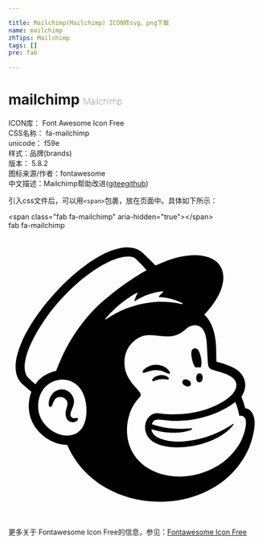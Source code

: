 ```yaml
---

title: Mailchimp(Mailchimp) ICON转svg、png下载
name: mailchimp
zhTips: Mailchimp
tags: []
pre: fab

---
```


# mailchimp  <small style="font-size: 60%;font-weight: 100">Mailchimp</small>


<div class="detail-page">
<p>
<span>
ICON库：
<span class="badge-secondary badge">Font Awesome Icon Free</span> 
</span>
<br/>
<span>
CSS名称：
<span class="badge-secondary badge">fa-mailchimp</span> 
</span>
<br/>
<span>
unicode：
<span class="badge-secondary badge">f59e</span> 
<copy-btn content='f59e' btn-title=""></copy-btn>
<copy-btn :content='String.fromCodePoint(parseInt("f59e", 16))' btn-title="复制U"></copy-btn>
</span><br/><span>样式：<span class="badge-light badge">品牌(brands)</span></span>
<br/>
<span>
版本：
<span class="badge-secondary badge">5.8.2</span> 
</span>
<br/>
<span>图标来源/作者：<span class="badge-light badge">fontawesome</span></span> 
<br/>
<span class="zh-detail">中文描述：<span class="badge-primary badge">Mailchimp</span><span class="help-link"><span>帮助改进</span>(<a href="https://gitee.com/liuwave/icon-helper/edit/master/json/fontawesome/brands/mailchimp.json" target="_blank" rel="noopener noreferrer">gitee</a><a href="https://github.com/liuwave/icon-helper/edit/master/json/fontawesome/brands/mailchimp.json" target="_blank" rel="noopener noreferrer">github</a></span>)</span><br/>
</p>
</div>
<div class="alert alert-dark">
  <i class="fab fa-mailchimp fa-xs"></i>
  <i class="fab fa-mailchimp fa-sm"></i>
  <i class="fab fa-mailchimp fa-lg"></i>
  <i class="fab fa-mailchimp fa-2x"></i>
  <i class="fab fa-mailchimp fa-3x"></i>
  <i class="fab fa-mailchimp fa-5x"></i>
  <i class="fab fa-mailchimp fa-7x"></i>
</div>
<div>
  <p>引入css文件后，可以用<code>&lt;span&gt;</code>包裹，放在页面中。具体如下所示：    
  </p>
  <div class="alert alert-primary" style="font-size: 14px">
    &lt;span class="fab fa-mailchimp" aria-hidden="true"&gt;&lt;/span&gt;
    <copy-btn content='<span class="fab fa-mailchimp" aria-hidden="true"></span>'></copy-btn>
  </div>
  <div class="alert alert-secondary">
    <i class="fab fa-mailchimp"
    style="font-size: 24px"
    aria-hidden="true"></i> fab fa-mailchimp
    <copy-btn content="fab fa-mailchimp" btn-title="复制图标名称"></copy-btn>
  </div>
</div>
<div id="svg" class="svg-wrap">
<svg xmlns="http://www.w3.org/2000/svg" viewBox="0 0 448 512"><path d="M330.61 243.52a36.15 36.15 0 0 1 9.3 0c1.66-3.83 1.95-10.43.45-17.61-2.23-10.67-5.25-17.14-11.48-16.13s-6.47 8.74-4.24 19.42c1.26 6 3.49 11.14 6 14.32zM277.05 252c4.47 2 7.2 3.26 8.28 2.13 1.89-1.94-3.48-9.39-12.12-13.09a31.44 31.44 0 0 0-30.61 3.68c-3 2.18-5.81 5.22-5.41 7.06.85 3.74 10-2.71 22.6-3.48 7-.44 12.8 1.75 17.26 3.71zm-9 5.13c-9.07 1.42-15 6.53-13.47 10.1.9.34 1.17.81 5.21-.81a37 37 0 0 1 18.72-1.95c2.92.34 4.31.52 4.94-.49 1.46-2.22-5.71-8-15.39-6.85zm54.17 17.1c3.38-6.87-10.9-13.93-14.3-7s10.92 13.88 14.32 6.97zm15.66-20.47c-7.66-.13-7.95 15.8-.26 15.93s7.98-15.81.28-15.96zm-218.79 78.9c-1.32.31-6 1.45-8.47-2.35-5.2-8 11.11-20.38 3-35.77-9.1-17.47-27.82-13.54-35.05-5.54-8.71 9.6-8.72 23.54-5 24.08 4.27.57 4.08-6.47 7.38-11.63a12.83 12.83 0 0 1 17.85-3.72c11.59 7.59 1.37 17.76 2.28 28.62 1.39 16.68 18.42 16.37 21.58 9a2.08 2.08 0 0 0-.2-2.33c.03.89.68-1.3-3.35-.39zm299.72-17.07c-3.35-11.73-2.57-9.22-6.78-20.52 2.45-3.67 15.29-24-3.07-43.25-10.4-10.92-33.9-16.54-41.1-18.54-1.5-11.39 4.65-58.7-21.52-83 20.79-21.55 33.76-45.29 33.73-65.65-.06-39.16-48.15-51-107.42-26.47l-12.55 5.33c-.06-.05-22.71-22.27-23.05-22.57C169.5-18-41.77 216.81 25.78 273.85l14.76 12.51a72.49 72.49 0 0 0-4.1 33.5c3.36 33.4 36 60.42 67.53 60.38 57.73 133.06 267.9 133.28 322.29 3 1.74-4.47 9.11-24.61 9.11-42.38s-10.09-25.27-16.53-25.27zm-316 48.16c-22.82-.61-47.46-21.15-49.91-45.51-6.17-61.31 74.26-75.27 84-12.33 4.54 29.64-4.67 58.49-34.12 57.81zM84.3 249.55C69.14 252.5 55.78 261.09 47.6 273c-4.88-4.07-14-12-15.59-15-13.01-24.85 14.24-73 33.3-100.21C112.42 90.56 186.19 39.68 220.36 48.91c5.55 1.57 23.94 22.89 23.94 22.89s-34.15 18.94-65.8 45.35c-42.66 32.85-74.89 80.59-94.2 132.4zM323.18 350.7s-35.74 5.3-69.51-7.07c6.21-20.16 27 6.1 96.4-13.81 15.29-4.38 35.37-13 51-25.35a102.85 102.85 0 0 1 7.12 24.28c3.66-.66 14.25-.52 11.44 18.1-3.29 19.87-11.73 36-25.93 50.84A106.86 106.86 0 0 1 362.55 421a132.45 132.45 0 0 1-20.34 8.58c-53.51 17.48-108.3-1.74-126-43a66.33 66.33 0 0 1-3.55-9.74c-7.53-27.2-1.14-59.83 18.84-80.37 1.23-1.31 2.48-2.85 2.48-4.79a8.45 8.45 0 0 0-1.92-4.54c-7-10.13-31.19-27.4-26.33-60.83 3.5-24 24.49-40.91 44.07-39.91l5 .29c8.48.5 15.89 1.59 22.88 1.88 11.69.5 22.2-1.19 34.64-11.56 4.2-3.5 7.57-6.54 13.26-7.51a17.45 17.45 0 0 1 13.6 2.24c10 6.64 11.4 22.73 11.92 34.49.29 6.72 1.1 23 1.38 27.63.63 10.67 3.43 12.17 9.11 14 3.19 1.05 6.15 1.83 10.51 3.06 13.21 3.71 21 7.48 26 12.31a16.38 16.38 0 0 1 4.74 9.29c1.56 11.37-8.82 25.4-36.31 38.16-46.71 21.68-93.68 14.45-100.48 13.68-20.15-2.71-31.63 23.32-19.55 41.15 22.64 33.41 122.4 20 151.37-21.35.69-1 .12-1.59-.73-1-41.77 28.58-97.06 38.21-128.46 26-4.77-1.85-14.73-6.44-15.94-16.67 43.6 13.49 71 .74 71 .74s2.03-2.79-.56-2.53zm-68.47-5.7zm-83.4-187.5c16.74-19.35 37.36-36.18 55.83-45.63a.73.73 0 0 1 1 1c-1.46 2.66-4.29 8.34-5.19 12.65a.75.75 0 0 0 1.16.79c11.49-7.83 31.48-16.22 49-17.3a.77.77 0 0 1 .52 1.38 41.86 41.86 0 0 0-7.71 7.74.75.75 0 0 0 .59 1.19c12.31.09 29.66 4.4 41 10.74.76.43.22 1.91-.64 1.72-69.55-15.94-123.08 18.53-134.5 26.83a.76.76 0 0 1-1-1.12z"/></svg>
</div>
<detail full-name='fa-mailchimp'></detail>
    
<div><p>更多关于  Fontawesome Icon Free的信息，参见：<a target="_blank" href="https://iconhelper.cn/fontawesome.html">Fontawesome Icon Free</a>
</p></div>
